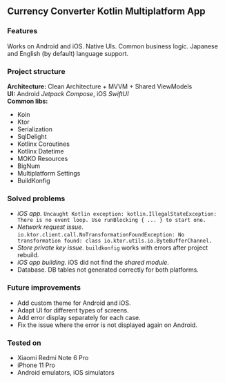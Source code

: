 ## Currency Converter Kotlin Multiplatform App

### Features
Works on Android and iOS. Native UIs. Common business logic. Japanese and English (by default) language support.

### Project structure
**Architecture:** Clean Architecture + MVVM + Shared ViewModels<br/>
**UI:** Android _Jetpack Compose_, iOS _SwiftUI_<br/>
**Common libs:**
* Koin
* Ktor
* Serialization
* SqlDelight
* Kotlinx Coroutines
* Kotlinx Datetime
* MOKO Resources
* BigNum
* Multiplatform Settings
* BuildKonfig

### Solved problems
- _iOS app._ `Uncaught Kotlin exception: kotlin.IllegalStateException: There is no event loop. Use runBlocking { ... } to start one.`
- _Network request issue._ `io.ktor.client.call.NoTransformationFoundException: No transformation found: class io.ktor.utils.io.ByteBufferChannel.`
- _Store private key issue._ `buildkonfig` works with errors after project rebuild.
- _iOS app building._ iOS did not find the _shared module_.
- Database. DB tables not generated correctly for both platforms.

### Future improvements
* Add custom theme for Android and iOS.
* Adapt UI for different types of screens.
* Add error display separately for each case.
* Fix the issue where the error is not displayed again on Android.

### Tested on
* Xiaomi Redmi Note 6 Pro
* iPhone 11 Pro
* Android emulators, iOS simulators